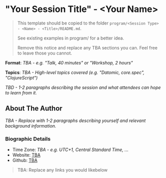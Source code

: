 # "Your Session Title" - \<Your Name\>

> This template should be copied to the folder
> `program/<Session Type> - <Name> - <Title>/README.md`. 
>
> See existing examples in program/ for a better idea.
>
> Remove this notice and replace any TBA sections you can. Feel free to leave
> those you cannot.

**Format**: *TBA - e.g. "Talk, 40 minutes" or "Workshop, 2 hours"*

**Topics**: *TBA - High-level topics covered (e.g. "Datomic, core.spec", "ClojureScript")*

*TBD - 1-2 paragraphs describing the session and what attendees can hope to learn from it.*

## About The Author

*TBA - Replace with 1-2 paragraphs describing yourself and relevant background
information.*

### Biographic Details

 - Time Zone: *TBA - e.g. UTC+1, Central Standard Time, ...*
 - Website: [TBA][website]
 - Github: [TBA][github]


> TBA: Replace any links you would likebelow

[website]: https://example.com
[github]: https://github.com/clojureremote
